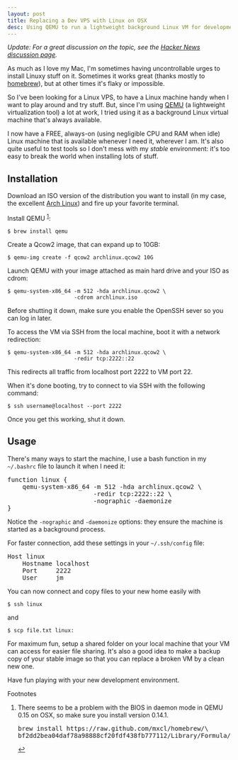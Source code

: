 ```yaml
---
layout: post
title: Replacing a Dev VPS with Linux on OSX
desc: Using QEMU to run a lightweight background Linux VM for development.
---
```


*Update: For a great discussion on the topic, see the [Hacker News discussion page][HN].*

As much as I love my Mac, I'm sometimes having uncontrollable urges to install Linuxy stuff on it. Sometimes it works great (thanks mostly to [homebrew][brew]), but at other times it's flaky or impossible.

So I've been looking for a Linux VPS, to have a Linux machine handy when I want to play around and try stuff. But, since I'm using [QEMU][qemu] (a lightweight virtualization tool) a lot at work, I tried using it as a background Linux virtual machine that's always available.

I now have a FREE, always-on (using negligible CPU and RAM when idle) Linux machine that is available whenever I need it, wherever I am. It's also quite useful to test tools so I don't mess with my *stable* environment: it's too easy to break the world when installing lots of stuff.


Installation
------------

Download an ISO version of the distribution you want to install (in my case, the excellent [Arch Linux][arch]) and fire up your favorite terminal.

Install QEMU <sup id="fn1">[1]</sup>:

    $ brew install qemu

Create a Qcow2 image, that can expand up to 10GB:

    $ qemu-img create -f qcow2 archlinux.qcow2 10G

Launch QEMU with your image attached as main hard drive and your ISO as cdrom:

    $ qemu-system-x86_64 -m 512 -hda archlinux.qcow2 \
                         -cdrom archlinux.iso

Before shutting it down, make sure you enable the OpenSSH sever so you can log in later.

To access the VM via SSH from the local machine, boot it with a network redirection:

    $ qemu-system-x86_64 -m 512 -hda archlinux.qcow2 \
                         -redir tcp:2222::22

This redirects all traffic from localhost port 2222 to VM port 22.

When it's done booting, try to connect to via SSH with the following command:

    $ ssh username@localhost --port 2222

Once you get this working, shut it down.


Usage
-----

There's many ways to start the machine, I use a bash function in my `~/.bashrc` file to launch it when I need it:

<pre>
<span class="Function">function</span> <span class="Function">linux {</span>
    qemu-system-x86_64 <span class="Special">-m</span> <span class="Number">512</span> <span class="Special">-hda</span> archlinux.qcow2 \
                       <span class="Special">-redir</span> tcp:<span class="Number">2222</span>::<span class="Number">22</span> \
                       <span class="Special">-nographic</span> <span class="Special">-daemonize</span>
<span class="Function">}</span>
</pre>

<!--    function linux {
        qemu-system-x86_64 -m 512 -hda archlinux.qcow2 -redir tcp:2222::22 \
                           -nographic -daemonize
    }
-->

Notice the `-nographic` and `-daemonize` options: they ensure the machine is started as a background process.

For faster connection, add these settings in your `~/.ssh/config` file:

<pre>
<span class="Type">Host</span> linux
    <span class="Statement">Hostname</span> localhost
    <span class="Statement">Port</span>     <span class="Constant">2222</span>
    <span class="Statement">User</span>     jm
</pre>

<!--    Host linux
        User     username
        Hostname localhost
        Port     2222
-->

You can now connect and copy files to your new home easily with

    $ ssh linux

and

    $ scp file.txt linux:

For maximum fun, setup a shared folder on your local machine that your VM can access for easier file sharing. It's also a good idea to make a backup copy of your stable image so that you can replace a broken VM by a clean new one.

Have fun playing with your new development environment.

<section class="footnotes">
<p>Footnotes</p>
<ol>
<li id="ffn1">There seems to be a problem with the BIOS in daemon mode in QEMU 0.15 on OSX, so make sure you install version 0.14.1.
<pre>brew install https://raw.github.com/mxcl/homebrew/\
bf2dd2bea04daf78a98888cf20fdf438fb777112/Library/Formula/qemu.rb</pre> <a href="#fn1" title="Jump back to footnote 1 in the text.">&#8617;</a></li>
</ol>
</section>

[brew]: http://mxcl.github.com/homebrew/
[qemu]: http://wiki.qemu.org/Main_Page
[arch]: http://archlinux.org

[1]: #ffn1

[HN]: http://news.ycombinator.com/item?id=2969072
